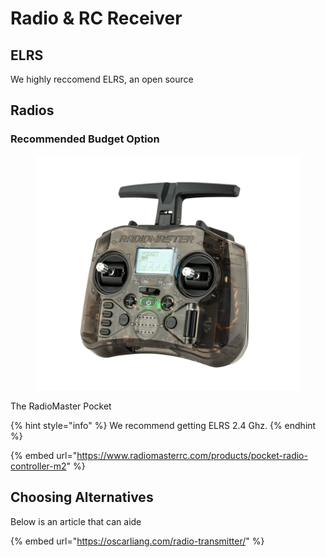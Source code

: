 # Radio & RC Receiver



## ELRS

We highly reccomend ELRS, an open source&#x20;





## Radios



### Recommended Budget Option

<figure><img src="../.gitbook/assets/3412342342.PNG" alt=""><figcaption></figcaption></figure>

The RadioMaster Pocket





{% hint style="info" %}
We recommend getting ELRS 2.4 Ghz.
{% endhint %}

{% embed url="https://www.radiomasterrc.com/products/pocket-radio-controller-m2" %}

## Choosing Alternatives

Below is an article that can aide

{% embed url="https://oscarliang.com/radio-transmitter/" %}

